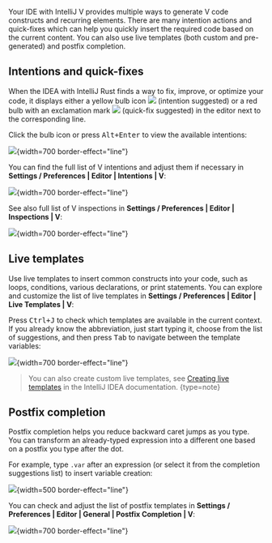 [//]: # (title: Code generation)

Your IDE with IntelliJ V provides multiple ways to generate V code constructs and recurring elements. There are many intention actions and quick-fixes which can help you quickly insert the required code based on the current content. You can also use live templates (both custom and pre-generated) and postfix completion.

## Intentions and quick-fixes

When the IDEA with IntelliJ Rust finds a way to fix, improve, or optimize your code, it displays either a yellow bulb icon ![][intention-bulb] (intention suggested) or a red bulb with an exclamation mark ![][quick-fix-bulb] (quick-fix suggested) in the editor next to the corresponding line.

Click the bulb icon or press <kbd>Alt+Enter</kbd> to view the available intentions:

![](intention.png){width=700 border-effect="line"}

You can find the full list of V intentions and adjust them if necessary in **Settings / Preferences | Editor | Intentions | V**:

![](intentions-settings.png){width=700 border-effect="line"}

See also full list of V inspections in **Settings / Preferences | Editor | Inspections | V**:

![](inspections-settings.png){width=700 border-effect="line"}

## Live templates

Use live templates to insert common constructs into your code, such as loops, conditions, various declarations, or print statements. You can explore and customize the list of live templates in **Settings / Preferences | Editor | Live Templates | V**:


Press <kbd>Ctrl+J</kbd> to check which templates are available in the current context. If you already know the abbreviation, just start typing it, choose from the list of suggestions, and then press <kbd>Tab</kbd> to navigate between the template variables:

![](live-templates-settings.png){width=700 border-effect="line"}

> You can also create custom live templates, see [Creating live templates](https://www.jetbrains.com/help/idea/creating-and-editing-live-templates.html) in the IntelliJ IDEA documentation.
> {type=note}


## Postfix completion

Postfix completion helps you reduce backward caret jumps as you type. You can transform an already-typed expression into a different one based on a postfix you type after the dot.

For example, type `.var` after an expression (or select it from the completion suggestions list) to insert variable creation:

![](var-template-example.png){width=500 border-effect="line"}

You can check and adjust the list of postfix templates in **Settings / Preferences | Editor | General | Postfix Completion | V**:

![](postfix-completion-settings.png){width=700 border-effect="line"}

[intention-bulb]: app.actions.intentionBulb.svg
[quick-fix-bulb]: app.actions.quickfixBulb.svg
